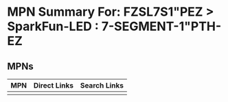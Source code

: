 



# MPN Summary For: FZSL7S1&QUOT;PEZ > SparkFun-LED : 7-SEGMENT-1&quot;PTH-EZ

## MPNs
  

|MPN|Direct Links|Search Links|
| :--- | :--- | :--- |
||||
